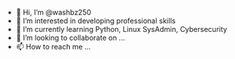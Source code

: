 - 👋 Hi, I’m @washbz250
- 👀 I’m interested in developing professional skills
- 🌱 I’m currently learning Python, Linux SysAdmin, Cybersecurity
- 💞️ I’m looking to collaborate on ...
- 📫 How to reach me ...

<!---
washbz250/washbz250 is a ✨ special ✨ repository because its `README.md` (this file) appears on your GitHub profile.
You can click the Preview link to take a look at your changes.
--->
